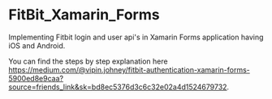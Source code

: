 # FitBit_Xamarin_Forms
Implementing Fitbit login and user api's in Xamarin Forms application having iOS and Android.

You can find the steps by step explanation here https://medium.com/@vipin.johney/fitbit-authentication-xamarin-forms-5900ed8e9caa?source=friends_link&sk=bd8ec5376d3c6c32e02a4d1524679732.
